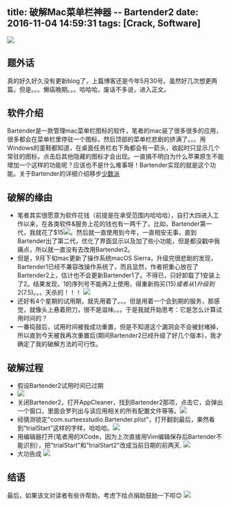 title: 破解Mac菜单栏神器 -- Bartender2
date: 2016-11-04 14:59:31
tags: [Crack, Software]
---
![](http://7xqld8.com1.z0.glb.clouddn.com/bartender-logo.png) 

## 题外话
真的好久好久没有更新blog了，上篇博客还是今年5月30号。虽然好几次想更两篇，但是。。。懒癌晚期。。。哈哈哈，废话不多说，进入正文。

## 软件介绍 
Bartender是一款管理mac菜单栏图标的软件，笔者的mac装了很多很多的应用，很多都会在菜单栏里停驻一个图标，然后顶部的菜单栏悲剧的挤满了。。。用Windows的童鞋都知道，在桌面任务栏右下角都会有一箭头，收起时只显示几个常驻的图标，点击后其他隐藏的图标才会出现。一直搞不明白为什么苹果原生不能增加一个这样的功能呢？应该也不是什么难事呀！Bartender实现的就是这个功能。关于Bartender的详细介绍移步[少数派](http://sspai.com/28887v)

## 破解的缘由
* 笔者其实很愿意为软件花钱（前提是在承受范围内哈哈哈），自打大四进入工作以来，在各类软件&服务上花的钱也有一两千了。比如，Bartender第一代，我就花了$15![](http://7xqld8.com1.z0.glb.clouddn.com/bartender-payment-email.png)。然后就一直使用到今年，一直相安无事，直到Bartender出了第二代，优化了界面显示以及加了些小功能，但是都没戳中我痛点，所以就一直没有去改用Bartender2。
* 但是，9月下旬mac更新了操作系统macOS Sierra，升级完很悲剧的发现，Bartender1已经不兼容改操作系统了，而且显然，作者把重心放在了Bartender2上，估计也不会更新Bartender1了。不得已，只好卸载了1安装上了2。结果发现，1的序列号不能再2上使用，得重新购买($15)或者从1升级到2($7.5)。。。天杀的！！！ ![](http://7xqld8.com1.z0.glb.clouddn.com/bartender-pricing.png)
* 还好有4个星期的试用期，就先用着了。。。但是用着一个会到期的服务，那感觉，就像头上悬着把刀，很不是滋味。。。于是我就开始思考：它是怎么计算试用时间的？
* 一番捣鼓后，试用时间被我成功重置，但是不知道这个漏洞会不会被封堵掉，所以直到今天被我再次重置后(期间Bartender2已经升级了好几个版本)，我才确定了我的破解方法的可行性。

## 破解过程
* 假设Bartender2试用时间已过期
* ![](http://7xqld8.com1.z0.glb.clouddn.com/bartender-trial-ended.png)
* 关闭Bartender2，打开AppCleaner，找到Bartender2那项，点击它，会弹出一个窗口，里面会罗列出与该应用相关的所有配置文件等等。![](http://7xqld8.com1.z0.glb.clouddn.com/bartender-config-in-appcleaner.png)
* 经猜测锁定"com.surteesstudio.Bartender.plist"，打开翻到最后，果然看到“trialStart”这样的字样，哈哈哈。![](http://7xqld8.com1.z0.glb.clouddn.com/bartender-config-before.png)
* 用编辑器打开(笔者用的XCode，因为上次直接用Vim编辑保存后Bartender不能识别），把"trialStart"和"trialStart2"改成当前日期的前两天. ![](http://7xqld8.com1.z0.glb.clouddn.com/bartender-config-after.png)
* 大功告成 ![](http://7xqld8.com1.z0.glb.clouddn.com/bartender-cracked.png)

## 结语
最后，如果该文对读者有些许帮助，考虑下给点捐助鼓励一下呗😊
![](http://7xqld8.com1.z0.glb.clouddn.com/donate-me.png)